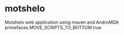 # motshelo
Motshelo web application using maven and AndroMDA
<context-param>
		<param-name>primefaces.MOVE_SCRIPTS_TO_BOTTOM</param-name>
		<param-value>true</param-value>
	</context-param>
